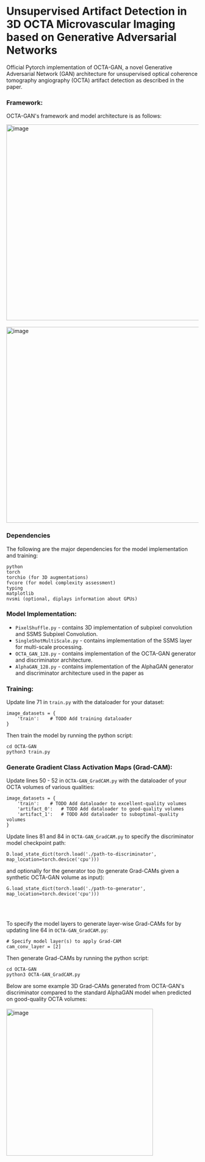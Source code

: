 # Unsupervised Artifact Detection in 3D OCTA Microvascular Imaging based on Generative Adversarial Networks
Official Pytorch implementation of OCTA-GAN, a novel Generative Adversarial Network (GAN) architecture for unsupervised optical coherence tomography angiography (OCTA) artifact detection as described in the paper.

### Framework:
OCTA-GAN's framework and model architecture is as follows:

<img width="512" alt="image" src="https://github.com/edsumpena/OCTA-GAN/assets/21966025/fbd31a44-a8e8-4e4b-b2fc-7a3c2a3d2084">
<br/><br/>
<img width="512" alt="image" src="https://github.com/edsumpena/OCTA-GAN/assets/21966025/97b3a5df-d213-44cf-b8b9-b571cb2a81d2">

### Dependencies

The following are the major dependencies for the model implementation and training:
```
python
torch
torchio (for 3D augmentations)
fvcore (for model complexity assessment)
typing
matplotlib
nvsmi (optional, diplays information about GPUs)
```

### Model Implementation:
- `PixelShuffle.py` - contains 3D implementation of subpixel convolution and SSMS Subpixel Convolution.
- `SingleShotMultiScale.py` - contains implementation of the SSMS layer for multi-scale processing.
- `OCTA_GAN_128.py` - contains implementation of the OCTA-GAN generator and discriminator architecture.
- `AlphaGAN_128.py` - contains implementation of the AlphaGAN generator and discriminator architecture used in the paper as 

### Training:
Update line 71 in `train.py` with the dataloader for your dataset:
```
image_datasets = {
    'train':    # TODO Add training dataloader
}
```
Then train the model by running the python script:
```
cd OCTA-GAN
python3 train.py
```

### Generate Gradient Class Activation Maps (Grad-CAM):
Update lines 50 - 52 in `OCTA-GAN_GradCAM.py` with the dataloader of your OCTA volumes of various qualities:
```
image_datasets = {
    'train':    # TODO Add dataloader to excellent-quality volumes
    'artifact_0':   # TODO Add dataloader to good-quality volumes
    'artifact_1':   # TODO Add dataloader to suboptimal-quality volumes
}
```


Update lines 81 and 84 in `OCTA-GAN_GradCAM.py` to specify the discriminator model checkpoint path:
```
D.load_state_dict(torch.load('./path-to-discriminator', map_location=torch.device('cpu')))
```
and optionally for the generator too (to generate Grad-CAMs given a synthetic OCTA-GAN volume as input):
```
G.load_state_dict(torch.load('./path-to-generator', map_location=torch.device('cpu')))
```
<br/><br/>

To specify the model layers to generate layer-wise Grad-CAMs for by updating line 64 in `OCTA-GAN_GradCAM.py`:
```
# Specify model layer(s) to apply Grad-CAM
cam_conv_layer = [2]
```

Then generate Grad-CAMs by running the python script:
```
cd OCTA-GAN
python3 OCTA-GAN_GradCAM.py
```

Below are some example 3D Grad-CAMs generated from OCTA-GAN's discriminator compared to the standard AlphaGAN model when predicted on good-quality OCTA volumes:
<br/><br/>
<img width="384" alt="image" src="https://github.com/edsumpena/OCTA-GAN/assets/21966025/69e40858-ec80-4126-b527-1e235b51db5d">
